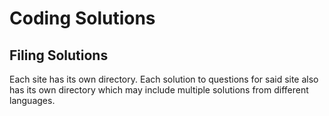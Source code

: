 # Coding Solutions
## Filing Solutions
Each site has its own directory. Each solution to questions for said site also has its own directory which may include multiple solutions from different languages.
